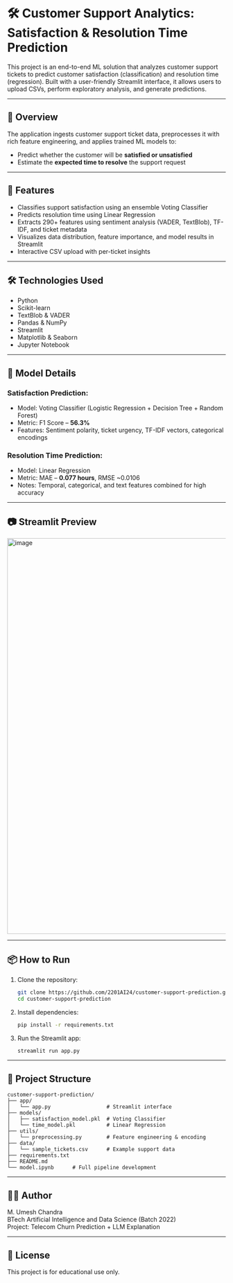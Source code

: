 # 🛠 Customer Support Analytics: Satisfaction & Resolution Time Prediction

This project is an end-to-end ML solution that analyzes customer support tickets to predict customer satisfaction (classification) and resolution time (regression). Built with a user-friendly Streamlit interface, it allows users to upload CSVs, perform exploratory analysis, and generate predictions.

---

## 📌 Overview

The application ingests customer support ticket data, preprocesses it with rich feature engineering, and applies trained ML models to:

- Predict whether the customer will be **satisfied or unsatisfied**
- Estimate the **expected time to resolve** the support request

---

## 🚀 Features

* Classifies support satisfaction using an ensemble Voting Classifier
* Predicts resolution time using Linear Regression
* Extracts 290+ features using sentiment analysis (VADER, TextBlob), TF-IDF, and ticket metadata
* Visualizes data distribution, feature importance, and model results in Streamlit
* Interactive CSV upload with per-ticket insights

---

## 🛠️ Technologies Used

* Python
* Scikit-learn
* TextBlob & VADER
* Pandas & NumPy
* Streamlit
* Matplotlib & Seaborn
* Jupyter Notebook

---

## 🧠 Model Details

### Satisfaction Prediction:
* Model: Voting Classifier (Logistic Regression + Decision Tree + Random Forest)
* Metric: F1 Score – **56.3%**
* Features: Sentiment polarity, ticket urgency, TF-IDF vectors, categorical encodings

### Resolution Time Prediction:
* Model: Linear Regression
* Metric: MAE – **0.077 hours**, RMSE ~0.0106
* Notes: Temporal, categorical, and text features combined for high accuracy

---

## 📷 Streamlit Preview

<img width="1917" height="913" alt="image" src="https://github.com/user-attachments/assets/a80e8afd-4b0b-4650-87c4-4a4dbaaad83a" />
<!-- Replace or remove this if not available -->

---

## 📦 How to Run

1. Clone the repository:

   ```bash
   git clone https://github.com/2201AI24/customer-support-prediction.git
   cd customer-support-prediction
   ```
2. Install dependencies:

   ```bash
   pip install -r requirements.txt
   ```
3. Run the Streamlit app:

   ```bash
   streamlit run app.py
   ```

---

## 📁 Project Structure

```
customer-support-prediction/
├── app/
│   └── app.py                  # Streamlit interface
├── models/
│   ├── satisfaction_model.pkl  # Voting Classifier
│   └── time_model.pkl          # Linear Regression
├── utils/
│   └── preprocessing.py        # Feature engineering & encoding
├── data/
│   └── sample_tickets.csv      # Example support data
├── requirements.txt
├── README.md
└── model.ipynb      # Full pipeline development

```

---

## 👨‍💻 Author

M. Umesh Chandra<br>
BTech Artificial Intelligence and Data Science (Batch 2022)<br> 
Project: Telecom Churn Prediction + LLM Explanation

---

## 📄 License

This project is for educational use only.
